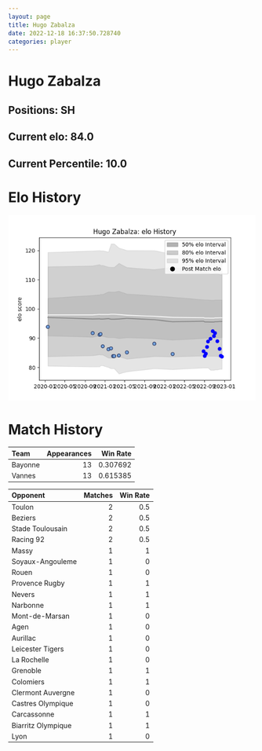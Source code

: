 ```yaml
---  
layout: page  
title: Hugo Zabalza  
date: 2022-12-18 16:37:50.728740  
categories: player  
---
```

# Hugo Zabalza

## Positions: SH

## Current elo: 84.0

## Current Percentile: 10.0

# Elo History


![elo history](history_HugoZabalza.png)
# Match History


| Team    |   Appearances |   Win Rate |
|:--------|--------------:|-----------:|
| Bayonne |            13 |   0.307692 |
| Vannes  |            13 |   0.615385 |

| Opponent           |   Matches |   Win Rate |
|:-------------------|----------:|-----------:|
| Toulon             |         2 |        0.5 |
| Beziers            |         2 |        0.5 |
| Stade Toulousain   |         2 |        0.5 |
| Racing 92          |         2 |        0.5 |
| Massy              |         1 |        1   |
| Soyaux-Angouleme   |         1 |        0   |
| Rouen              |         1 |        0   |
| Provence Rugby     |         1 |        1   |
| Nevers             |         1 |        1   |
| Narbonne           |         1 |        1   |
| Mont-de-Marsan     |         1 |        0   |
| Agen               |         1 |        0   |
| Aurillac           |         1 |        0   |
| Leicester Tigers   |         1 |        0   |
| La Rochelle        |         1 |        0   |
| Grenoble           |         1 |        1   |
| Colomiers          |         1 |        1   |
| Clermont Auvergne  |         1 |        0   |
| Castres Olympique  |         1 |        0   |
| Carcassonne        |         1 |        1   |
| Biarritz Olympique |         1 |        1   |
| Lyon               |         1 |        0   |